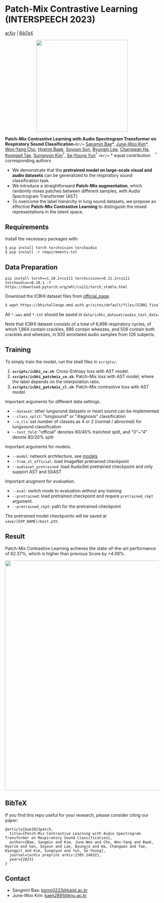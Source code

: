 # Patch-Mix Contrastive Learning (INTERSPEECH 2023)

[arXiv](https://arxiv.org/abs/2305.14032) | [BibTeX](#bibtex)

<p align="center">
<img width="300" src="https://github.com/raymin0223/patch-mix_contrastive_learning/assets/46586785/767a14f8-0c17-4f2c-9e44-ce41d59bf7fa">
</p>

**Patch-Mix Contrastive Learning with Audio Spectrogram Transformer on Respiratory Sound Classification**`<br/>`
[Sangmin Bae](https://www.raymin0223.com)\*,
[June-Woo Kim](https://github.com/kaen2891)\*,
[Won-Yang Cho](https://github.com/wonyangcho),
[Hyerim Baek](https://github.com/rimiyeyo),
[Soyoun Son](https://github.com/soyounson),
[Byungjo Lee](https://github.com/bzlee-bio),
[Changwan Ha](https://github.com/cwh1981),
[Kyongpil Tae](https://github.com/kyongpiltae),
[Sungnyun Kim](https://github.com/sungnyun)$^\dagger$,
[Se-Young Yun](https://fbsqkd.github.io)$^\dagger$ `<br/>`
\* equal contribution &nbsp;&nbsp; $^\dagger$ corresponding authors

- We demonstrate that the **pretrained model on large-scale visual and audio datasets** can be generalized to the respiratory sound classification task.
- We introduce a straightforward **Patch-Mix augmentation**, which randomly mixes patches between different samples, with Audio Spectrogram Transformer (AST).
- To overcome the label hierarchy in lung sound datasets, we propose an effective **Patch-Mix Contrastive Learning** to distinguish the mixed representations in the latent space.

## Requirements

Install the necessary packages with:

```
$ pip install torch torchvision torchaudio
$ pip install -r requirements.txt
```

## Data Preparation

```
pip install torch==1.10.1+cu111 torchvision==0.11.2+cu111 torchaudio==0.10.1 -f https://download.pytorch.org/whl/cu111/torch_stable.html
```

Download the ICBHI dataset files from [official_page](https://bhichallenge.med.auth.gr/ICBHI_2017_Challenge).

```bash
$ wget https://bhichallenge.med.auth.gr/sites/default/files/ICBHI_final_database/ICBHI_final_database.zip
```

All `*.wav` and `*.txt` should be saved in `data/icbhi_dataset/audio_test_data`.

Note that ICBHI dataset consists of a total of 6,898 respiratory cycles,
of which 1,864 contain crackles, 886 contain wheezes, and 506 contain both crackles and wheezes, in 920 annotated audio samples from 126 subjects.

## Training

To simply train the model, run the shell files in `scripts/`.

1. **`scripts/icbhi_ce.sh`**: Cross-Entropy loss with AST model.
2. **`scripts/icbhi_patchmix_ce.sh`**: Patch-Mix loss with AST model, where the label depends on the interpolation ratio.
3. **`scripts/icbhi_patchmix_cl.sh`**: Patch-Mix contrastive loss with AST model.

Important arguments for different data settings.

- `--dataset`: other lungsound datasets or heart sound can be implemented
- `--class_split`: "lungsound" or "diagnosis" classification
- `--n_cls`: set number of classes as 4 or 2 (normal / abnormal) for lungsound classification
- `--test_fold`: "official" denotes 60/40% train/test split, and "0"~"4" denote 80/20% split

Important arguments for models.

- `--model`: network architecture, see [models](models/)
- `--from_sl_official`: load ImageNet pretrained checkpoint
- `--audioset_pretrained`: load AudioSet pretrained checkpoint and only support AST and SSAST

Important arugment for evaluation.

- `--eval`: switch mode to evaluation without any training
- `--pretrained`: load pretrained checkpoint and require `pretrained_ckpt` argument.
- `--pretrained_ckpt`: path for the pretrained checkpoint

The pretrained model checkpoints will be saved at `save/[EXP_NAME]/best.pth`.

## Result

Patch-Mix Contrastive Learning achieves the state-of-the-art performance of 62.37%, which is higher than previous Score by +4.08%.

<p align="center">
<img width="750" src="https://github.com/raymin0223/patch-mix_contrastive_learning/assets/50742281/2a1d8b4c-b46d-423b-adbe-1d43334e7b7d">
</p>

## BibTeX

If you find this repo useful for your research, please consider citing our paper:

```
@article{bae2023patch,
  title={Patch-Mix Contrastive Learning with Audio Spectrogram Transformer on Respiratory Sound Classification},
  author={Bae, Sangmin and Kim, June-Woo and Cho, Won-Yang and Baek, Hyerim and Son, Soyoun and Lee, Byungjo and Ha, Changwan and Tae, Kyongpil and Kim, Sungnyun and Yun, Se-Young},
  journal={arXiv preprint arXiv:2305.14032},
  year={2023}
}
```

## Contact

- Sangmin Bae: bsmn0223@kaist.ac.kr
- June-Woo Kim: kaen2891@knu.ac.kr
